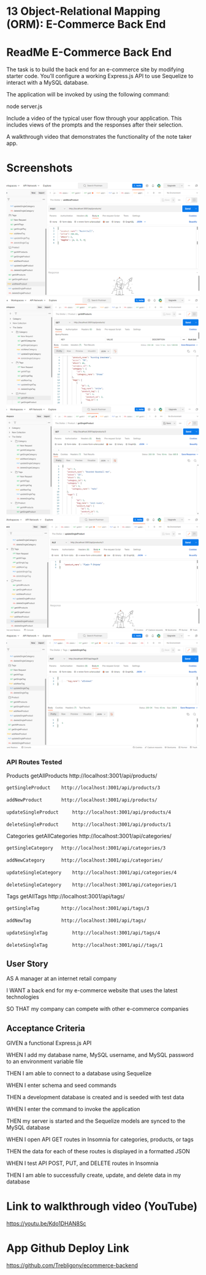 # 13 Object-Relational Mapping (ORM): E-Commerce Back End

# ReadMe E-Commerce Back End

The task is to build the back end for an e-commerce site by modifying starter code. You’ll configure a working Express.js API to use Sequelize to interact with a MySQL database.

The application will be invoked by using the following command:

node server.js

Include a video of the typical user flow through your application. This includes views of the prompts and the responses after their selection.


A walkthrough video that demonstrates the functionality of the note taker app.



# Screenshots


<img src="./Assets/AddNewProduct.png">


<img src="./Assets/GetAllProduct.png">


<img src="./Assets/GetSingleProduct.png">


<img src="./Assets/UpdateNewProduct.png">


<img src="./Assets/UpdateSingleTag.png">




### API Routes Tested

Products
	getAllProducts  		http://localhost:3001/api/products/

	getSingleProduct  	http://localhost:3001/api/products/3

	addNewProduct  		http://localhost:3001/api/products/

	updateSingleProduct  	http://localhost:3001/api/products/4

	deleteSingleProduct  	http://localhost:3001/api/products/1

	
Categories
	getAllCategories		http://localhost:3001/api/categories/

	getSingleCategory 	http://localhost:3001/api/categories/3

	addNewCategory 		http://localhost:3001/api/categories/

	updateSingleCategory 	http://localhost:3001/api/categories/4

	deleteSingleCategory	http://localhost:3001/api/categories/1

	
Tags
	getAllTags			http://localhost:3001/api/tags/

	getSingleTag 		http://localhost:3001/api/tags/3

	addNewTag 	 		http://localhost:3001/api/tags/

	updateSingleTag 	 	http://localhost:3001/api/tags/4

	deleteSingleTag 		http://localhost:3001/api//tags/1

	

## User Story

AS A manager at an internet retail company

I WANT a back end for my e-commerce website that uses the latest technologies

SO THAT my company can compete with other e-commerce companies


## Acceptance Criteria


GIVEN a functional Express.js API

WHEN I add my database name, MySQL username, and MySQL password to an
 environment variable file

THEN I am able to connect to a database using Sequelize

WHEN I enter schema and seed commands

THEN a development database is created and is seeded with test data

WHEN I enter the command to invoke the application

THEN my server is started and the Sequelize models are synced to the MySQL
database

WHEN I open API GET routes in Insomnia for categories, products, or tags

THEN the data for each of these routes is displayed in a formatted JSON

WHEN I test API POST, PUT, and DELETE routes in Insomnia

THEN I am able to successfully create, update, and delete data in my database


# Link to walkthrough video (YouTube)

https://youtu.be/Kdo1DHAN8Sc


# App Github Deploy Link


https://github.com/Trebligony/ecommerce-backend






